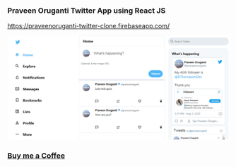 ### Praveen Oruganti  Twitter  App using React JS
https://praveenoruganti-twitter-clone.firebaseapp.com/

![screenshot of the app](https://raw.githubusercontent.com/praveenoruganti/praveenoruganti-reactjs/master/0_Projects/praveenoruganti-twitter-app/src/images/screenshot.PNG "Twitter App")

### [Buy me a Coffee](http://bit.ly/2WryDT8)